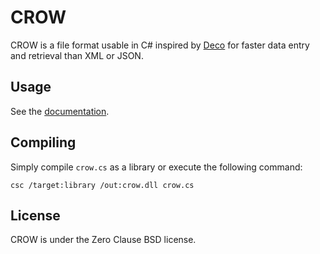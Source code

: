 # CROW
CROW is a file format usable in C# inspired by [Deco](https://github.com/Enhex/Deco) for faster data entry and retrieval than XML or JSON.

## Usage
See the [documentation](https://github.com/Verenigd/crow/blob/master/Documentation.md).

## Compiling
Simply compile `crow.cs` as a library or execute the following command:
```
csc /target:library /out:crow.dll crow.cs
```

## License
CROW is under the Zero Clause BSD license.